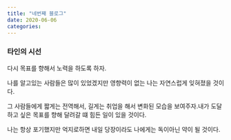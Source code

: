 ```yaml
---
title: "네번째 블로그"
date: 2020-06-06
categories:
---
```

<h3>타인의 시선</h3>
<p>다시 목표를 향해서 노력을 하도록 하자.</p>
나를 알고있는 사람들은 많이 있었겠지만 영향력이 없는 나는 자연스럽게 잊혀졌을 것이다.
<p>그 사람들에게 짧게는 전역해서, 길게는 취업을 해서 변화된 모습을 보여주자.</p?

<P>내가 도달하고 싶은 목표를 향해 달려갈 떄 힘든 일이 있을 것이다.</p> 나는 항상 포기했지만 억지로하면 내일 당장이라도 나에게는 독이아닌 약이 될 것이다.  
